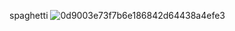 spaghetti
![0d9003e73f7b6e186842d64438a4efe3](https://github.com/user-attachments/assets/37c83fb2-984c-4c4d-9002-e23a7dcb6e89)
